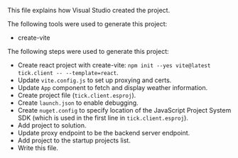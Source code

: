 This file explains how Visual Studio created the project.

The following tools were used to generate this project:
- create-vite

The following steps were used to generate this project:
- Create react project with create-vite: `npm init --yes vite@latest tick.client -- --template=react`.
- Update `vite.config.js` to set up proxying and certs.
- Update `App` component to fetch and display weather information.
- Create project file (`tick.client.esproj`).
- Create `launch.json` to enable debugging.
- Create `nuget.config` to specify location of the JavaScript Project System SDK (which is used in the first line in `tick.client.esproj`).
- Add project to solution.
- Update proxy endpoint to be the backend server endpoint.
- Add project to the startup projects list.
- Write this file.
